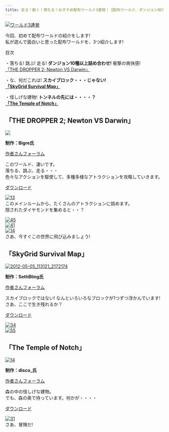 ```yaml
---
title: 走る！動く！落ちる！おすすめ配布ワールド3連発！【配布ワールド、ダンジョン紹介】
---
```


[![ワールド3連発](https://cdn-ak.f.st-hatena.com/images/fotolife/s/sasigume/20210208/20210208150442.jpg)](#8/9/89d198bc.jpg "ワールド3連発")

今回、初めて配布ワールドの紹介をします!  
私が遊んで面白いと思った配布ワールドを、3つ紹介します!

目次

・落ちる! 跳ぶ! 走る! **ダンジョン10種以上詰め合わせ!** 衝撃の爽快感!  
 [「THE DROPPER 2; Newton VS Darwin」](/36887784/#dr)

・な、何だこれは! **スカイブロック・・・じゃない!**  
**[「SkyGrid Survival Map」](/36887784/#sg)**  
  
・怪しげな建物! **トンネルの先には・・・・？**  
[**「The Temple of Notch」**](/36887784/#tn) 

## 「THE DROPPER 2; Newton VS Darwin」 

![](https://cdn-ak.f.st-hatena.com/images/fotolife/s/sasigume/20210208/20210208074607.jpg)

**制作：Bigre氏**

[作者さんフォーラム](http://www.planetminecraft.com/project/the-dropper-2-newton-vs-darwin/)

このワールド、凄いです。  
落ちる、跳ぶ、走る・・・  
色々なアクションを駆使して、多種多様なアトラクションを攻略していきます。

[ダウンロード](http://adf.ly/a9Gxk)

[![13](https://cdn-ak.f.st-hatena.com/images/fotolife/s/sasigume/20210208/20210208152701.png)](#a/0/a0644b52.png "13")  
このメインルームから、たくさんのアトラクションに挑めます。  
隠されたダイヤモンドを集めると・・？

[![45](https://cdn-ak.f.st-hatena.com/images/fotolife/s/sasigume/20210208/20210208130020.png)](#1/0/107468e2.png "45")  
[![41](https://cdn-ak.f.st-hatena.com/images/fotolife/s/sasigume/20210208/20210208144138.png)](#7/5/7516a04c.png "41")  
[![14](https://cdn-ak.f.st-hatena.com/images/fotolife/s/sasigume/20210208/20210208142115.png)](#6/2/62dc3f45.png "14")  
さあ、今すぐこの世界に飛び込みましょう!

## 「SkyGrid Survival Map」

[![2012-05-05_113121_2172174](https://cdn-ak.f.st-hatena.com/images/fotolife/s/sasigume/20210208/20210208180429.jpg)](#f/b/fb58eaea.jpg "2012-05-05_113121_2172174")

**制作：SethBling氏**

[作者さんフォーラム](http://www.planetminecraft.com/project/skygrid-survival-map/)

スカイブロックではない! なんといろいろなブロックが1つずつ浮かんでいます!  
さあ、ここで生き残れるか？

[ダウンロード](http://www.mediafire.com/download/ipep9kwodvntoky/SkyGrid+1_5.zip)

[![34](https://cdn-ak.f.st-hatena.com/images/fotolife/s/sasigume/20210208/20210208135814.png)](#4/d/4dddfed4.png "34")  
[![55](https://cdn-ak.f.st-hatena.com/images/fotolife/s/sasigume/20210208/20210208134213.png)](#4/0/4028ede6.png "55")

## 「The Temple of Notch」

[![14](https://cdn-ak.f.st-hatena.com/images/fotolife/s/sasigume/20210208/20210208132542.png)](#2/9/29e86514.png "14")

**制作：disco\_氏**

[作者さんフォーラム](http://www.planetminecraft.com/project/the-shrine-of-notch/)

森の中の怪しげな建物。  
でも、森の奥で待っています。何かが・・・・

[ダウンロード](http://www.ocddisco.com/download/maps/The%20Temple%20of%20Notch%201.4.6%20by%20disco.zip) 

[![31](https://cdn-ak.f.st-hatena.com/images/fotolife/s/sasigume/20210208/20210208150040.png)](#8/6/869621aa.png "31")  
さあ、冒険だ!
